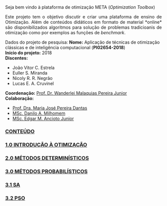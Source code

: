 Seja bem vindo à plataforma de otimização META (*Optimization Toolbox*)

<p align="justify">Este projeto tem o objetivo discutir e criar uma plataforma de ensino de Otimização. Além de conteúdos didáticos em formato de material *online* são disponibilizados algoritmos para solução de problemas tradicioanis de otimização como por exemplos as funções de <i>benchmark</i>.</p> 

Dados do projeto de pesquisa:
**Nome:** Aplicação de técnicas de otimização clássicas e de inteligência computacional (**PI02654-2018**)  
**Início do projeto:** 2018  
**Discentes:**  
- João Vitor C. Estrela   
- Euller S. Miranda  
- Nicoly R. R. Negrão
- Lucas E. A. Cruvinel

**Coordenação:** [Prof. Dr. Wanderlei Malaquias Pereira Junior](http://lattes.cnpq.br/2268506213083114)  
**Colaboração:**    
- [Prof. Dra. Maria José Pereira Dantas](http://lattes.cnpq.br/5115002204148904)
- [MSc. Danilo A. Milhomem](http://lattes.cnpq.br/9428417303686292)
- [MSc. Edgar M. Ancioto Junior](http://lattes.cnpq.br/7117015785768463)

### [CONTEÚDO]()
### [1.0 INTRODUÇÃO À OTIMIZAÇÃO](https://wmpjrufg.github.io/META_PLATAFORMA/CAP_10000.html)
### [2.0 MÉTODOS DETERMINÍSTICOS](https://wmpjrufg.github.io/META_PLATAFORMA/CAP_20000.html)
### [3.0 MÉTODOS PROBABILÍSTICOS](https://wmpjrufg.github.io/META_PLATAFORMA/CAP_30000.html)
### [3.1 SA](https://wmpjrufg.github.io/META_PLATAFORMA/CAP_31000.html)
### [3.2 PSO](https://wmpjrufg.github.io/META_PLATAFORMA/CAP_32000.html)

